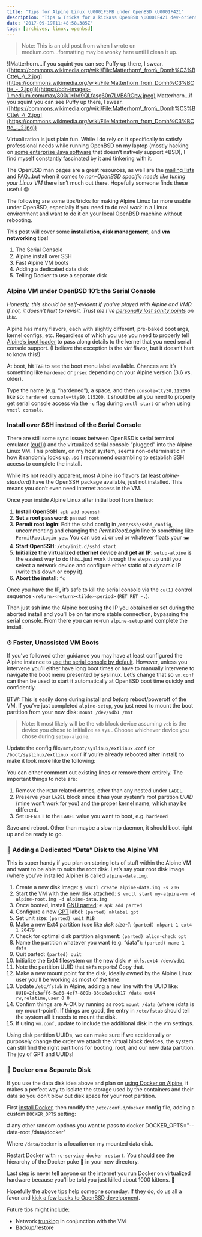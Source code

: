 ```yaml
---
title: "Tips for Alpine Linux \U0001F5FB under OpenBSD \U0001F421"
description: "Tips & Tricks for a kickass OpenBSD \U0001F421 dev-oriented laptop \U0001F4BB"
date: '2017-09-19T11:48:58.385Z'
tags: [archives, linux, openbsd]
---
```


> Note: This is an old post from when I wrote on medium.com...formatting may be wonky here until I clean it up.

![Matterhorn…if you squint you can see Puffy up there, I swear. ([https://commons.wikimedia.org/wiki/File:Matterhorn\_from\_Domh%C3%BCtte\_-\_2.jpg](https://commons.wikimedia.org/wiki/File:Matterhorn_from_Domh%C3%BCtte_-_2.jpg))](https://cdn-images-1.medium.com/max/800/1*Ird9QLfasg60n7LVB6RCpw.jpeg)
Matterhorn…if you squint you can see Puffy up there, I swear. ([https://commons.wikimedia.org/wiki/File:Matterhorn\_from\_Domh%C3%BCtte\_-\_2.jpg](https://commons.wikimedia.org/wiki/File:Matterhorn_from_Domh%C3%BCtte_-_2.jpg))

Virtualization is just plain fun. While I do rely on it specifically to satisfy professional needs while running OpenBSD on my laptop (mostly hacking on [some enterprise Java software](https://www.attivio.com) that doesn’t natively support \*BSD), I find myself constantly fascinated by it and tinkering with it.

The OpenBSD man pages are a great resources, as well are the [mailing lists](https://www.openbsd.org/mail.html) and [FAQ](https://www.openbsd.org/faq/index.html)…but when it comes to _non-OpenBSD specific needs like tuning your Linux VM_ there isn’t much out there. Hopefully someone finds these useful 😀

The following are some tips/tricks for making Alpine Linux far more usable under OpenBSD, especially if you need to do real _work_ in a Linux environment and want to do it on your local OpenBSD machine without rebooting.

This post will cover some **installation**, **disk management**, and **vm networking** tips!

1.  The Serial Console
2.  Alpine install over SSH
3.  Fast Alpine VM boots
4.  Adding a dedicated data disk
5.  Telling Docker to use a separate disk

### Alpine VM under OpenBSD 101: the Serial Console

_Honestly, this should be self-evident if you’ve played with Alpine and VMD. If not, it doesn’t hurt to revisit. Trust me I’ve_ [_personally lost sanity points_](https://marc.info/?t=150445710200001&r=1&w=2) _on this._

Alpine has many flavors, each with slightly different, pre-baked boot args, kernel configs, etc. Regardless of which you use you need to properly tell [Alpine’s boot loader](http://www.syslinux.org/) to pass along details to the kernel that you need serial console support. (I believe the exception is the _virt_ flavor, but it doesn’t hurt to know this!)

At boot, hit `TAB` to see the boot menu label available. Chances are it’s something like `hardened` or `grsec` depending on your Alpine version (3.6 vs. older).

Type the name (e.g. “hardened”), a space, and then `console=ttyS0,115200` like so: `hardened console=ttyS0,115200`. It should be all you need to properly get serial console access via the `-c` flag during `vmctl start` or when using `vmctl console`.

### Install over SSH instead of the Serial Console

There are still some sync issues between OpenBSD’s serial terminal emulator ([cu(1)](https://man.openbsd.org/cu)) and the virtualized serial console “plugged” into the Alpine Linux VM. This problem, on my host system, seems non-deterministic in how it randomly locks up…so I recommend scrambling to establish SSH access to complete the install.

While it’s not readily apparent, most Alpine iso flavors (at least _alpine-standard_) have the OpenSSH package available, just not installed. This means you don’t even need internet access in the VM.

Once your inside Alpine Linux after initial boot from the iso:

1.  **Install OpenSSH**: `apk add openssh`
2.  **Set a root password**: `passwd root`
3.  **Permit root login**: Edit the sshd config in `/etc/ssh/sshd_config`, uncommenting and changing the _PermitRootLogin_ line to something like `PermitRootLogin yes`. You can use `vi` or `sed` or whatever floats your 🛥
4.  **Start OpenSSH**: `/etc/init.d/sshd start`
5.  **Initialize the virtualized ethernet device and get an IP**: `setup-alpine` is the easiest way to do this…just work through the steps up until you select a network device and configure either static of a dynamic IP (write this down or copy it).
6.  **Abort the install**: `^c`

Once you have the IP, it’s safe to kill the serial console via the `cu(1)` control sequence `<return><return><tilde><period>` (`RET RET ~.`).

Then just ssh into the Alpine box using the IP you obtained or set during the aborted install and you’ll be on far more stable connection, bypassing the serial console. From there you can re-run `alpine-setup` and complete the install.

### ⏱ Faster, Unassisted VM Boots

If you’ve followed other guidance you may have at least configured the Alpine instance to [use the serial console by default](https://wiki.alpinelinux.org/wiki/Enable_Serial_Console_on_Boot). However, unless you intervene you’ll either have long boot times or have to manually intervene to navigate the boot menu presented by syslinux. Let’s change that so `vm.conf` can then be used to start it automatically at OpenBSD boot time quickly and confidently.

BTW: This is easily done during install and _before_ reboot/poweroff of the VM. If you’ve just completed `alpine-setup`, you just need to mount the boot partition from your new disk: `mount /dev/vdb1 /mnt`

> Note: It most likely will be the `vdb` block device assuming `vdb` is the device you chose to initialize as `sys` . Choose whichever device you chose during `setup-alpine`.

Update the config file`/mnt/boot/syslinux/extlinux.conf` (or `/boot/syslinux/extlinux.conf` if you’re already rebooted after install) to make it look more like the following:

You can either comment out existing lines or remove them entirely. The important things to note are:

1.  Remove the `MENU` related entries, other than any nested under `LABEL`.
2.  Preserve your `LABEL` block since it has your system’s root partition _UUID_ (mine won’t work for you) and the proper kernel name, which may be different.
3.  Set `DEFAULT` to the `LABEL` value you want to boot, e.g. `hardened`

Save and reboot. Other than maybe a slow ntp daemon, it should boot right up and be ready to go.

### 💾 Adding a Dedicated “Data” Disk to the Alpine VM

This is super handy if you plan on storing lots of stuff within the Alpine VM and want to be able to nuke the root disk. Let’s say your root disk image (where you’ve installed Alpine) is called `alpine-data.img`.

1.  Create a new disk image: `$ vmctl create alpine-data.img -s 20G`
2.  Start the VM with the new disk attached: `$ vmctl start my-alpine-vm -d alpine-root.img -d alpine-data.img`
3.  Once booted, install [GNU parted](https://www.gnu.org/software/parted/): `# apk add parted`
4.  Configure a new [GPT](https://en.wikipedia.org/wiki/GUID_Partition_Table) label: `(parted) mklabel gpt`
5.  Set unit size: `(parted) unit MiB`
6.  Make a new Ext4 partition (use like _disk size-1_: `(parted) mkpart 1 ext4 1 20479`
7.  Check for optimal disk partition alignment: `(parted) align-check opt`
8.  Name the partition whatever you want (e.g. “data”): `(parted) name 1 data`
9.  Quit parted: `(parted) quit`
10.  Initialize the Ext4 filesystem on the new disk: `# mkfs.ext4 /dev/vdb1`
11.  Note the partition UUID that `mkfs` reports! Copy that.
12.  Make a new mount point for the disk, ideally owned by the Alpine Linux user you’ll be working as most of the time.
13.  Update `/etc/fstab` in Alpine, adding a new line with the UUID like: `UUID=2fc3aff6–5a80–4ef7–809b-33de8a3ceb17 /data ext4 rw,relatime,user 0 0`
14.  Confirm things are A-OK by running as root: `mount /data` (where /data is my mount-point). If things are good, the entry in `/etc/fstab` should tell the system all it needs to mount the disk.
15.  If using `vm.conf`, update to include the additional disk in the vm settings.

Using disk partition UUIDs, we can make sure if we accidentally or purposely change the order we attach the virtual block devices, the system can still find the right partitions for booting, root, and our new data partition. The joy of GPT and UUIDs!

### 🐳 Docker on a Separate Disk

If you use the data disk idea above and plan on [using Docker on Alpine](https://medium.com/@dave_voutila/docker-on-openbsd-6-1-current-c620513b8110), it makes a perfect way to isolate the storage used by the containers and their data so you don’t blow out disk space for your root partition.

First [install Docker](https://wiki.alpinelinux.org/wiki/Docker), then modify the `/etc/conf.d/docker` config file, adding a custom `DOCKER_OPTS` setting:

\# any other random options you want to pass to docker
DOCKER\_OPTS="--data-root /data/docker"

Where `/data/docker` is a location on my mounted data disk.

Restart Docker with `rc-service docker restart`. You should see the hierarchy of the Docker puke 🤢 in your new directory.

Last step is never tell anyone on the internet you run Docker on virtualized hardware because you’ll be told you just killed about 1000 kittens. 🤷‍

Hopefully the above tips help someone someday. If they do, do us all a favor and [kick a few bucks to OpenBSD development](https://www.openbsd.org/donations.html).

Future tips might include:

*   Network [trunking](https://man.openbsd.org/trunk) in conjunction with the VM
*   Backup/restore
